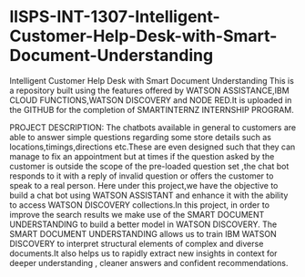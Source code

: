 # llSPS-INT-1307-Intelligent-Customer-Help-Desk-with-Smart-Document-Understanding
Intelligent Customer Help Desk with Smart Document Understanding
This is a repository built using the features offered by WATSON ASSISTANCE,IBM CLOUD FUNCTIONS,WATSON DISCOVERY and NODE RED.It is uploaded in the GITHUB for the completion of SMARTINTERNZ INTERNSHIP PROGRAM.

PROJECT DESCRIPTION:
The chatbots available in general to customers are able to answer simple questions regarding some store details such as locations,timings,directions etc.These are even designed such that they can manage to fix an appointment but at times if the question asked by the customer is outside the scope of the pre-loaded question set ,the chat bot responds to it with a reply of invalid question or offers the customer to speak to a real person.
Here under this project,we have the objective to build a chat bot using WATSON ASSISTANT and enhance it with the ability to access WATSON DISCOVERY collections.In this project, in order to improve the search results we make use of the SMART DOCUMENT UNDERSTANDING to build a better model in WATSON DISCOVERY.
The SMART DOCUMENT UNDERSTANDING allows us to train IBM WATSON DISCOVERY to interpret structural elements of complex and diverse documents.It also helps us to rapidly extract new insights in context for deeper understanding , cleaner answers and confident recommendations.

